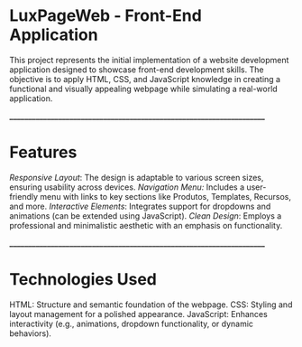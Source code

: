 # **LuxPageWeb - Front-End Application**
This project represents the initial implementation of a website development application designed to showcase front-end development skills. The objective is to apply HTML, CSS, and JavaScript knowledge in creating a functional and visually appealing webpage while simulating a real-world application.

**\_\_\_\_\_\_\_\_\_\_\_\_\_\_\_\_\_\_\_\_\_\_\_\_\_\_\_\_\_\_\_\_\_\_\_\_\_\_\_\_\_\_\_\_\_\_\_\_\_\_\_\_\_\_\_\_\_\_\_\_\_\_\_\_\_\_\_\_**

# **Features**
*Responsive Layout*: The design is adaptable to various screen sizes, ensuring usability across devices.
*Navigation Menu:* Includes a user-friendly menu with links to key sections like Produtos, Templates, Recursos, and more.
*Interactive Elements*: Integrates support for dropdowns and animations (can be extended using JavaScript).
*Clean Design*: Employs a professional and minimalistic aesthetic with an emphasis on functionality.

**\_\_\_\_\_\_\_\_\_\_\_\_\_\_\_\_\_\_\_\_\_\_\_\_\_\_\_\_\_\_\_\_\_\_\_\_\_\_\_\_\_\_\_\_\_\_\_\_\_\_\_\_\_\_\_\_\_\_\_\_\_\_\_\_\_\_\_\_**

# **Technologies Used**
HTML: Structure and semantic foundation of the webpage.
CSS: Styling and layout management for a polished appearance.
JavaScript: Enhances interactivity (e.g., animations, dropdown functionality, or dynamic behaviors).
